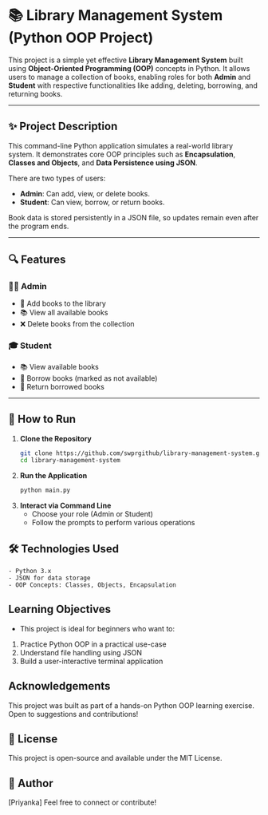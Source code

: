 # 📚 Library Management System (Python OOP Project)

This project is a simple yet effective **Library Management System** built using **Object-Oriented Programming (OOP)** concepts in Python. It allows users to manage a collection of books, enabling roles for both **Admin** and **Student** with respective functionalities like adding, deleting, borrowing, and returning books.

---

## ✨ Project Description

This command-line Python application simulates a real-world library system. It demonstrates core OOP principles such as **Encapsulation**, **Classes and Objects**, and **Data Persistence using JSON**.

There are two types of users:
- **Admin**: Can add, view, or delete books.
- **Student**: Can view, borrow, or return books.

Book data is stored persistently in a JSON file, so updates remain even after the program ends.

---

## 🔍 Features

### 👨‍🏫 Admin
- 📗 Add books to the library
- 📚 View all available books
- ❌ Delete books from the collection

### 🎓 Student
- 📚 View available books
- 📕 Borrow books (marked as not available)
- 📗 Return borrowed books

---


## 🚀 How to Run

1. **Clone the Repository**
   ```bash
   git clone https://github.com/swprgithub/library-management-system.git
   cd library-management-system
2. **Run the Application**
   ```bash
   python main.py

3. **Interact via Command Line**
   - Choose your role (Admin or Student)
   - Follow the prompts to perform various operations
## 🛠️ Technologies Used 
    - Python 3.x
    - JSON for data storage
    - OOP Concepts: Classes, Objects, Encapsulation
## Learning Objectives
* This project is ideal for beginners who want to:
 1. Practice Python OOP in a practical use-case
 2. Understand file handling using JSON
 3. Build a user-interactive terminal application
## Acknowledgements
This project was built as part of a hands-on Python OOP learning exercise. Open to suggestions and contributions!
## 📜 License
This project is open-source and available under the MIT License.
## 👤 Author
[Priyanka]
Feel free to connect or contribute!






